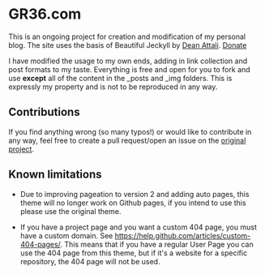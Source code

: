# GR36.com

This is an ongoing project for creation and modification of my personal blog. The site uses the basis of Beautiful Jeckyll by [Dean Attali](http://deanattali.com). [Donate](https://www.paypal.me/daattali/20)

I have modified the usage to my own ends, adding in link collection and post formats to my taste. Everything is free and open for you to fork and use **except** all of the content in the _posts and _img folders. This is expressly my property and is not to be reproduced in any way.

## Contributions

If you find anything wrong (so many typos!) or would like to contribute in any way, feel free to create a pull request/open an issue on the [original project](https://github.com/daattali/beautiful-jekyll). 

## Known limitations

- Due to improving pageation to version 2 and adding auto pages, this theme will no longer work on Github pages, if you intend to use this please use the original theme.

- If you have a project page and you want a custom 404 page, you must have a custom domain.  See https://help.github.com/articles/custom-404-pages/.  This means that if you have a regular User Page you can use the 404 page from this theme, but if it's a website for a specific repository, the 404 page will not be used.
